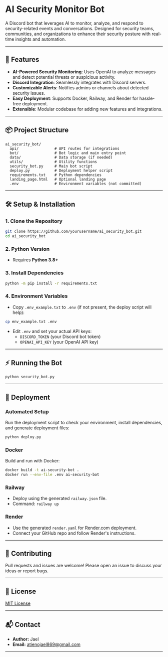 # AI Security Monitor Bot

A Discord bot that leverages AI to monitor, analyze, and respond to security-related events and conversations. Designed for security teams, communities, and organizations to enhance their security posture with real-time insights and automation.

---

## 🚀 Features
- **AI-Powered Security Monitoring**: Uses OpenAI to analyze messages and detect potential threats or suspicious activity.
- **Discord Integration**: Seamlessly integrates with Discord servers.
- **Customizable Alerts**: Notifies admins or channels about detected security issues.
- **Easy Deployment**: Supports Docker, Railway, and Render for hassle-free deployment.
- **Extensible**: Modular codebase for adding new features and integrations.

---

## 📦 Project Structure
```
ai_security_bot/
  api/                # API routes for integrations
  bot/                # Bot logic and main entry point
  data/               # Data storage (if needed)
  utils/              # Utility functions
  security_bot.py     # Main bot script
  deploy.py           # Deployment helper script
  requirements.txt    # Python dependencies
  landing_page.html   # Optional landing page
  .env                # Environment variables (not committed)
```

---

## 🛠️ Setup & Installation

### 1. Clone the Repository
```bash
git clone https://github.com/yourusername/ai_security_bot.git
cd ai_security_bot
```

### 2. Python Version
- Requires **Python 3.8+**

### 3. Install Dependencies
```bash
python -m pip install -r requirements.txt
```

### 4. Environment Variables
- Copy `.env_example.txt` to `.env` (if not present, the deploy script will help):
```bash
cp env_example.txt .env
```
- Edit `.env` and set your actual API keys:
  - `DISCORD_TOKEN` (your Discord bot token)
  - `OPENAI_API_KEY` (your OpenAI API key)

---

## ⚡ Running the Bot

```bash
python security_bot.py
```

---

## 🚀 Deployment

### Automated Setup
Run the deployment script to check your environment, install dependencies, and generate deployment files:
```bash
python deploy.py
```

### Docker
Build and run with Docker:
```bash
docker build -t ai-security-bot .
docker run --env-file .env ai-security-bot
```

### Railway
- Deploy using the generated `railway.json` file.
- Command: `railway up`

### Render
- Use the generated `render.yaml` for Render.com deployment.
- Connect your GitHub repo and follow Render's instructions.

---

## 🤝 Contributing
Pull requests and issues are welcome! Please open an issue to discuss your ideas or report bugs.

---

## 📄 License
[MIT License](LICENSE)

---

## 📬 Contact
- **Author:** Jael
- **Email:** atienojael869@gmail.com

--- 